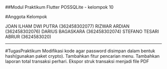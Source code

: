 ##Modul Praktikum Flutter POSSQLite - kelompok 10

#Anggota Kelompok

JOAN ILHAM DWI PUTRA (362458302077)
RIZWAR ARDIAN (362458302076)
DARIUS BAGASKARA (362458302074)
STEFANO TESARI ABRUR (3624583020)

---

#TugasPraktikum
Modifikasi kode agar password disimpan dalam bentuk hash(gunakan paket crypto).
Tambahkan fitur pencarian menu.
Tambahkan laporan total transaksi perhari.
Ekspor struk transaksi menjadi file PDF

